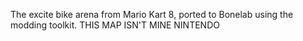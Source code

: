 The excite bike arena from Mario Kart 8, ported to Bonelab using the modding toolkit.
THIS MAP ISN'T MINE NINTENDO 
